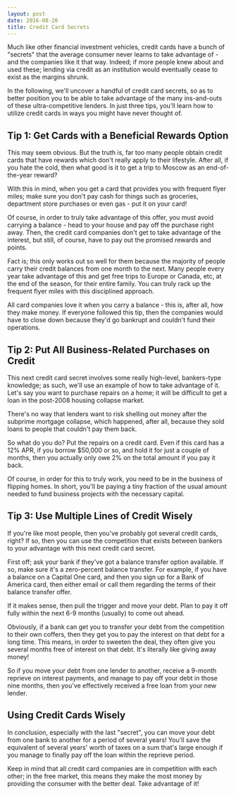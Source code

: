 ```yaml
---
layout: post
date: 2016-08-20
title: Credit Card Secrets
---
```


Much like other financial investment vehicles, credit cards have a bunch of "secrets" that the average consumer never learns to take advantage of - and the companies like it that way. Indeed; if more people knew about and used these; lending via credit as an institution would eventually cease to exist as the margins shrunk.

In the following, we'll uncover a handful of credit card secrets, so as to better position you to be able to take advantage of the many ins-and-outs of these ultra-competitive lenders. In just three tips, you'll learn how to utilize credit cards in ways you might have never thought of.

## Tip 1: Get Cards with a Beneficial Rewards Option

This may seem obvious. But the truth is, far too many people obtain credit cards that have rewards which don't really apply to their lifestyle. After all, if you hate the cold, then what good is it to get a trip to Moscow as an end-of-the-year reward?

With this in mind, when you get a card that provides you with frequent flyer miles; make sure you don't pay cash for things such as groceries, department store purchases or even gas - put it on your card!

Of course, in order to truly take advantage of this offer, you must avoid carrying a balance - head to your house and pay off the purchase right away. Then, the credit card companies don't get to take advantage of the interest, but still, of course, have to pay out the promised rewards and points.

Fact is; this only works out so well for them because the majority of people carry their credit balances from one month to the next. Many people every year take advantage of this and get free trips to Europe or Canada, etc, at the end of the season, for their entire family. You can truly rack up the frequent flyer miles with this disciplined approach.

All card companies love it when you carry a balance - this is, after all, how they make money. If everyone followed this tip, then the companies would have to close down because they'd go bankrupt and couldn't fund their operations.

## Tip 2: Put All Business-Related Purchases on Credit

This next credit card secret involves some really high-level, bankers-type knowledge; as such, we'll use an example of how to take advantage of it. Let's say you want to purchase repairs on a home; it will be difficult to get a loan in the post-2008 housing collapse market.

There's no way that lenders want to risk shelling out money after the subprime mortgage collapse, which happened, after all, because they sold loans to people that couldn't pay them back.

So what do you do? Put the repairs on a credit card. Even if this card has a 12% APR, if you borrow $50,000 or so, and hold it for just a couple of months, then you actually only owe 2% on the total amount if you pay it back.

Of course, in order for this to truly work, you need to be in the business of flipping homes. In short, you'll be paying a tiny fraction of the usual amount needed to fund business projects with the necessary capital.

## Tip 3: Use Multiple Lines of Credit Wisely

If you're like most people, then you've probably got several credit cards, right? If so, then you can use the competition that exists between bankers to your advantage with this next credit card secret.

First off; ask your bank if they've got a balance transfer option available. If so, make sure it's a zero-percent balance transfer. For example, if you have a balance on a Capital One card, and then you sign up for a Bank of America card, then either email or call them regarding the terms of their balance transfer offer.

If it makes sense, then pull the trigger and move your debt. Plan to pay it off fully within the next 6-9 months (usually) to come out ahead.

Obviously, if a bank can get you to transfer your debt from the competition to their own coffers, then they get you to pay the interest on that debt for a long time. This means, in order to sweeten the deal, they often give you several months free of interest on that debt. It's literally like giving away money!

So if you move your debt from one lender to another, receive a 9-month reprieve on interest payments, and manage to pay off your debt in those nine months, then you've effectively received a free loan from your new lender.

## Using Credit Cards Wisely

In conclusion, especially with the last "secret", you can move your debt from one bank to another for a period of several years! You'll save the equivalent of several years' worth of taxes on a sum that's large enough if you manage to finally pay off the loan within the reprieve period.

Keep in mind that all credit card companies are in competition with each other; in the free market, this means they make the most money by providing the consumer with the better deal. Take advantage of it!

